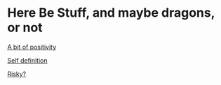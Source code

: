 # Here Be Stuff, and maybe dragons, or not

[A bit of positivity](/posts/2022-11-11-positivity-in-unlikely-situations.md)

[Self definition](/posts/2022-11-18-self-definition.md)

[Risky?](/posts/2022-11-22-the-spoons.md)
